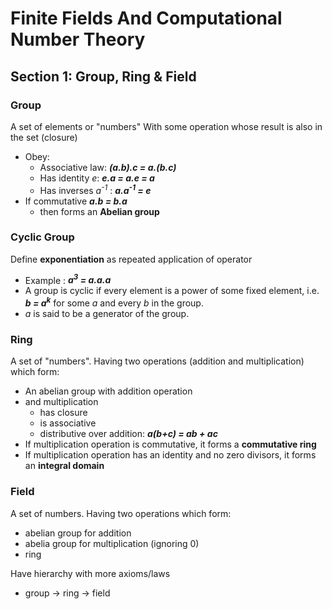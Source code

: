 # Finite Fields And Computational Number Theory

## Section 1: Group, Ring & Field

### Group

A set of elements or "numbers"
With some operation whose result is also in the set (closure)

* Obey: 
	* Associative law:  ***(a.b).c = a.(b.c)***
	* Has identity *e*: ***e.a = a.e = a***
	* Has inverses *a<sup>-1</sup>* : ***a.a<sup>-1</sup> = e***
* If commutative    ***a.b = b.a***
	* then forms an **Abelian group**

### Cyclic Group

Define **exponentiation** as repeated application of operator

* Example : ***a<sup>3</sup> = a.a.a***
* A group is cyclic if every element is a power of some fixed element, i.e. ***b = a<sup>k</sup>*** for some *a* and every *b* in the group.
* *a* is said to be a generator of the group.

### Ring

A set of "numbers". Having two operations (addition and multiplication) which form: 
* An abelian group with addition operation
* and multiplication
	* has closure 
	* is associative
	* distributive over addition: ***a(b+c) = ab + ac***
* If multiplication operation is commutative, it forms a **commutative ring**
* If multiplication operation has an identity and no zero divisors, it forms an **integral domain**

### Field

A set of numbers. Having two operations which form:
* abelian group for addition
* abelia group for multiplication (ignoring 0)
* ring

Have hierarchy with more axioms/laws
* group -> ring -> field